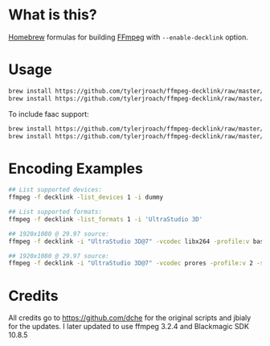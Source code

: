 
# What is this?

[Homebrew](http://brew.sh) formulas for building [FFmpeg](https://www.ffmpeg.org) with `--enable-decklink` option.

# Usage

```bash
brew install https://github.com/tylerjroach/ffmpeg-decklink/raw/master/Library/Formula/decklink.rb
brew install https://github.com/tylerjroach/ffmpeg-decklink/raw/master/Library/Formula/ffmpeg.rb --with-decklink
```

To include faac support:

```bash
brew install https://github.com/tylerjroach/ffmpeg-decklink/raw/master/Library/Formula/decklink.rb
brew install https://github.com/tylerjroach/ffmpeg-decklink/raw/master/Library/Formula/ffmpeg.rb --with-decklink --with-faac
```

# Encoding Examples

```bash
## List supported devices:
ffmpeg -f decklink -list_devices 1 -i dummy
```

```bash
## List supported formats:
ffmpeg -f decklink -list_formats 1 -i 'UltraStudio 3D'
```

```bash
## 1920x1080 @ 29.97 source:
ffmpeg -f decklink -i "UltraStudio 3D@7" -vcodec libx264 -profile:v baseline -s 1280x720 -r 30000/1001 -b:v 2500k -acodec libfaac -b:a 128k -pix_fmt yuv420p output.mp4
```

```bash
## 1920x1080 @ 29.97 source:
ffmpeg -f decklink -i "UltraStudio 3D@7" -vcodec prores -profile:v 2 -s 1280x720 -r 30000/1001 -acodec copy output.mov
```

# Credits

All credits go to https://github.com/dche for the original scripts and jbialy for the updates. I later updated to use ffmpeg 3.2.4 and Blackmagic SDK 10.8.5
